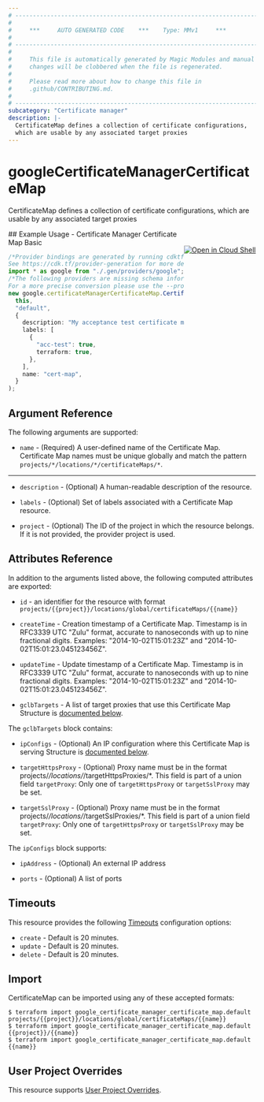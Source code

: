 ```yaml
---
# ----------------------------------------------------------------------------
#
#     ***     AUTO GENERATED CODE    ***    Type: MMv1     ***
#
# ----------------------------------------------------------------------------
#
#     This file is automatically generated by Magic Modules and manual
#     changes will be clobbered when the file is regenerated.
#
#     Please read more about how to change this file in
#     .github/CONTRIBUTING.md.
#
# ----------------------------------------------------------------------------
subcategory: "Certificate manager"
description: |-
  CertificateMap defines a collection of certificate configurations,
  which are usable by any associated target proxies
---
```


# googleCertificateManagerCertificateMap

CertificateMap defines a collection of certificate configurations,
which are usable by any associated target proxies

<div class = "oics-button" style="float: right; margin: 0 0 -15px">
  <a href="https://console.cloud.google.com/cloudshell/open?cloudshell_git_repo=https%3A%2F%2Fgithub.com%2Fterraform-google-modules%2Fdocs-examples.git&cloudshell_working_dir=certificate_manager_certificate_map_basic&cloudshell_image=gcr.io%2Fgraphite-cloud-shell-images%2Fterraform%3Alatest&open_in_editor=main.tf&cloudshell_print=.%2Fmotd&cloudshell_tutorial=.%2Ftutorial.md" target="_blank">
    <img alt="Open in Cloud Shell" src="//gstatic.com/cloudssh/images/open-btn.svg" style="max-height: 44px; margin: 32px auto; max-width: 100%;">
  </a>
</div>
## Example Usage - Certificate Manager Certificate Map Basic

```typescript
/*Provider bindings are generated by running cdktf get.
See https://cdk.tf/provider-generation for more details.*/
import * as google from "./.gen/providers/google";
/*The following providers are missing schema information and might need manual adjustments to synthesize correctly: google.
For a more precise conversion please use the --provider flag in convert.*/
new google.certificateManagerCertificateMap.CertificateManagerCertificateMap(
  this,
  "default",
  {
    description: "My acceptance test certificate map",
    labels: [
      {
        "acc-test": true,
        terraform: true,
      },
    ],
    name: "cert-map",
  }
);

```

## Argument Reference

The following arguments are supported:

* `name` -
  (Required)
  A user-defined name of the Certificate Map. Certificate Map names must be unique
  globally and match the pattern `projects/*/locations/*/certificateMaps/*`.

***

*   `description` -
    (Optional)
    A human-readable description of the resource.

*   `labels` -
    (Optional)
    Set of labels associated with a Certificate Map resource.

*   `project` - (Optional) The ID of the project in which the resource belongs.
    If it is not provided, the provider project is used.

## Attributes Reference

In addition to the arguments listed above, the following computed attributes are exported:

*   `id` - an identifier for the resource with format `projects/{{project}}/locations/global/certificateMaps/{{name}}`

*   `createTime` -
    Creation timestamp of a Certificate Map. Timestamp is in RFC3339 UTC "Zulu" format,
    accurate to nanoseconds with up to nine fractional digits.
    Examples: "2014-10-02T15:01:23Z" and "2014-10-02T15:01:23.045123456Z".

*   `updateTime` -
    Update timestamp of a Certificate Map. Timestamp is in RFC3339 UTC "Zulu" format,
    accurate to nanoseconds with up to nine fractional digits.
    Examples: "2014-10-02T15:01:23Z" and "2014-10-02T15:01:23.045123456Z".

*   `gclbTargets` -
    A list of target proxies that use this Certificate Map
    Structure is [documented below](#nested_gclb_targets).

<a name="nested_gclb_targets"></a>The `gclbTargets` block contains:

*   `ipConfigs` -
    (Optional)
    An IP configuration where this Certificate Map is serving
    Structure is [documented below](#nested_ip_configs).

*   `targetHttpsProxy` -
    (Optional)
    Proxy name must be in the format projects/*/locations/*/targetHttpsProxies/\*.
    This field is part of a union field `targetProxy`: Only one of `targetHttpsProxy` or
    `targetSslProxy` may be set.

*   `targetSslProxy` -
    (Optional)
    Proxy name must be in the format projects/*/locations/*/targetSslProxies/\*.
    This field is part of a union field `targetProxy`: Only one of `targetHttpsProxy` or
    `targetSslProxy` may be set.

<a name="nested_ip_configs"></a>The `ipConfigs` block supports:

*   `ipAddress` -
    (Optional)
    An external IP address

*   `ports` -
    (Optional)
    A list of ports

## Timeouts

This resource provides the following
[Timeouts](https://developer.hashicorp.com/terraform/plugin/sdkv2/resources/retries-and-customizable-timeouts) configuration options:

* `create` - Default is 20 minutes.
* `update` - Default is 20 minutes.
* `delete` - Default is 20 minutes.

## Import

CertificateMap can be imported using any of these accepted formats:

```console
$ terraform import google_certificate_manager_certificate_map.default projects/{{project}}/locations/global/certificateMaps/{{name}}
$ terraform import google_certificate_manager_certificate_map.default {{project}}/{{name}}
$ terraform import google_certificate_manager_certificate_map.default {{name}}
```

## User Project Overrides

This resource supports [User Project Overrides](https://registry.terraform.io/providers/hashicorp/google/latest/docs/guides/provider_reference#user_project_override).
